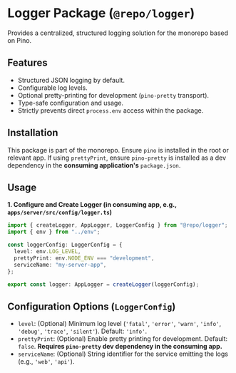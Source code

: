 # Logger Package (`@repo/logger`)

Provides a centralized, structured logging solution for the monorepo based on Pino.

## Features

- Structured JSON logging by default.
- Configurable log levels.
- Optional pretty-printing for development (`pino-pretty` transport).
- Type-safe configuration and usage.
- Strictly prevents direct `process.env` access within the package.

## Installation

This package is part of the monorepo. Ensure `pino` is installed in the root or relevant app. If using `prettyPrint`, ensure `pino-pretty` is installed as a dev dependency in the **consuming application's** `package.json`.


## Usage

**1. Configure and Create Logger (in consuming app, e.g., `apps/server/src/config/logger.ts`)**

```typescript
import { createLogger, AppLogger, LoggerConfig } from "@repo/logger";
import { env } from "../env";

const loggerConfig: LoggerConfig = {
  level: env.LOG_LEVEL,
  prettyPrint: env.NODE_ENV === "development",
  serviceName: "my-server-app",
};

export const logger: AppLogger = createLogger(loggerConfig);
```

## Configuration Options (`LoggerConfig`)

- `level`: (Optional) Minimum log level (`'fatal'`, `'error'`, `'warn'`, `'info'`, `'debug'`, `'trace'`, `'silent'`). Default: `'info'`.
- `prettyPrint`: (Optional) Enable pretty printing for development. Default: `false`. **Requires `pino-pretty` dev dependency in the consuming app.**
- `serviceName`: (Optional) String identifier for the service emitting the logs (e.g., `'web'`, `'api'`). 